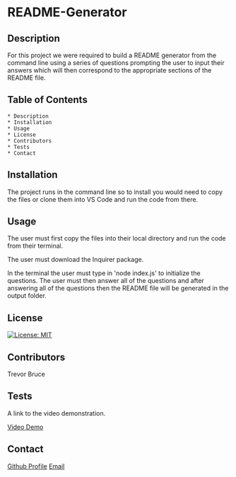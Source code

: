 # README-Generator

## Description

For this project we were required to build a README generator from the command line using a series of questions prompting the user to input their answers which will then correspond to the appropriate sections of the README file.

## Table of Contents

    * Description
    * Installation
    * Usage
    * License
    * Contributors
    * Tests
    * Contact

## Installation

The project runs in the command line so to install you would need to copy the files or clone them into VS Code and run the code from there. 

## Usage

The user must first copy the files into their local directory and run the code from their terminal. 

The user must download the Inquirer package.

In the terminal the user must type in 'node index.js' to initialize the questions. The user must then answer all of the questions and after answering all of the questions then the README file will be generated in the output folder.


## License

[![License: MIT](https://img.shields.io/badge/License-MIT-yellow.svg)](https://opensource.org/licenses/MIT)

## Contributors

Trevor Bruce


## Tests

A link to the video demonstration.

[Video Demo]()


## Contact

[Github Profile](https://github.com/)
[Email](mailto:tbnyk03@gmail.com)

